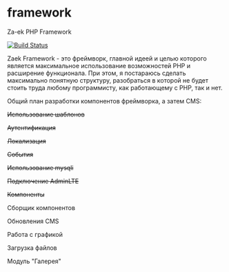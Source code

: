 # framework
Za-ek PHP Framework

[![Build Status](https://travis-ci.org/za-ek/framework.svg?branch=master)](https://travis-ci.org/za-ek/framework)

Zaek Framework - это фреймворк, главной идеей и целью которого является максимальное использование возможностей PHP и расширение функционала. 
При этом, я постараюсь сделать максимально понятную структуру, разобраться в которой не будет стоить труда любому программисту, как работающему с PHP, так и нет.

Общий план разработки компонентов фреймворка, а затем CMS:

~~Использование шаблонов~~

~~Аутентификация~~

~~Локализация~~

~~События~~

~~Использование mysqli~~

~~Подключение AdminLTE~~

~~Компоненты~~

Сборщик компонентов

Обновления CMS

Работа с графикой

Загрузка файлов

Модуль "Галерея"
